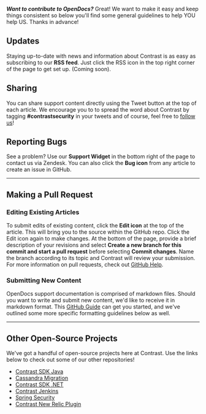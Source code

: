 <!--{
title: "Open Docs Markdown Style Guide and Contribution Guidelines"
description: "Guidelines for formatting Contrast support documentation"
category: "Style Guide", "Open Documentation Project"
tags: "contribute OpenDocs Github"
}-->

***Want to contribute to OpenDocs?***  Great! We want to make it easy and keep things consistent so below you'll find some general guidelines to help YOU help US. Thanks in advance!


## Updates
    
Staying up-to-date with news and information about Contrast is as easy as subscribing to our **RSS feed**.  Just click the RSS icon in the top right corner of the page to get set up. (Coming soon).


## Sharing

You can share support content directly using the Tweet button at the top of each article.  We encourage you to to spread the word about Contrast by tagging **#contrastsecurity** in your tweets and of course, feel free to [follow us](https://twitter.com/contrastsec)!


## Reporting Bugs

See a problem?  Use our **Support Widget** in the bottom right of the page to contact us via Zendesk.  You can also click the **Bug icon** from any article to create an issue in GitHub.

---

## Making a Pull Request

### Editing Existing Articles

To submit edits of existing content, click the **Edit icon** at the top of the article.  This will bring you to the source within the GitHub repo.  Click the Edit icon again to make changes.  At the bottom of the page, provide a brief description of your revisions and select **Create a new branch for this commit and start a pull request** before selecting **Commit changes**. Name the branch according to its topic and Contrast will review your submission. For more information on pull requests, check out [GitHub Help](https://help.github.com/articles/using-pull-requests/).


### Submitting New Content

OpenDocs support documentation is comprised of markdown files. Should you want to write and submit new content, we'd like to receive it in markdown format.  This [GitHub Guide](https://guides.github.com/features/mastering-markdown/) can get you started, and we've outlined some more specific formatting guidelines below as well.

---

## Other Open-Source Projects

We've got a handful of open-source projects here at Contrast. Use the links below to check out some of our other repositories!

* [Contrast SDK Java](https://github.com/Contrast-Security-OSS/contrast-sdk-java)
* [Cassandra Migration](https://github.com/Contrast-Security-OSS/cassandra-migration)
* [Contrast SDK .NET](https://github.com/Contrast-Security-OSS/contrast-sdk-dotnet)
* [Contrast Jenkins](https://github.com/Contrast-Security-OSS/contrast-jenkins-plugin)
* [Spring Security](https://github.com/Contrast-Security-OSS/spring-security)
* [Contrast New Relic Plugin](https://github.com/Contrast-Security-OSS/contrast-newrelic-plugin)

